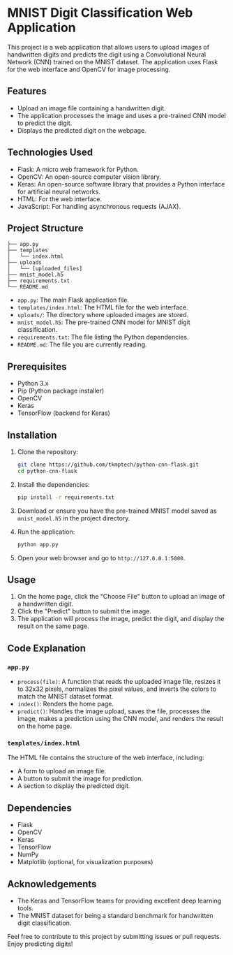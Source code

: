 # MNIST Digit Classification Web Application

This project is a web application that allows users to upload images of handwritten digits and predicts the digit using a Convolutional Neural Network (CNN) trained on the MNIST dataset. The application uses Flask for the web interface and OpenCV for image processing.

## Features

- Upload an image file containing a handwritten digit.
- The application processes the image and uses a pre-trained CNN model to predict the digit.
- Displays the predicted digit on the webpage.

## Technologies Used

- Flask: A micro web framework for Python.
- OpenCV: An open-source computer vision library.
- Keras: An open-source software library that provides a Python interface for artificial neural networks.
- HTML: For the web interface.
- JavaScript: For handling asynchronous requests (AJAX).

## Project Structure

```
├── app.py
├── templates
│   └── index.html
├── uploads
│   └── [uploaded_files]
├── mnist_model.h5
├── requirements.txt
└── README.md
```

- `app.py`: The main Flask application file.
- `templates/index.html`: The HTML file for the web interface.
- `uploads/`: The directory where uploaded images are stored.
- `mnist_model.h5`: The pre-trained CNN model for MNIST digit classification.
- `requirements.txt`: The file listing the Python dependencies.
- `README.md`: The file you are currently reading.

## Prerequisites

- Python 3.x
- Pip (Python package installer)
- OpenCV
- Keras
- TensorFlow (backend for Keras)

## Installation

1. Clone the repository:
   ```sh
   git clone https://github.com/tkmptech/python-cnn-flask.git
   cd python-cnn-flask
   ```

2. Install the dependencies:
   ```sh
   pip install -r requirements.txt
   ```

3. Download or ensure you have the pre-trained MNIST model saved as `mnist_model.h5` in the project directory.

4. Run the application:
   ```sh
   python app.py
   ```

5. Open your web browser and go to `http://127.0.0.1:5000`.

## Usage

1. On the home page, click the "Choose File" button to upload an image of a handwritten digit.
2. Click the "Predict" button to submit the image.
3. The application will process the image, predict the digit, and display the result on the same page.

## Code Explanation

### `app.py`

- `process(file)`: A function that reads the uploaded image file, resizes it to 32x32 pixels, normalizes the pixel values, and inverts the colors to match the MNIST dataset format.
- `index()`: Renders the home page.
- `predict()`: Handles the image upload, saves the file, processes the image, makes a prediction using the CNN model, and renders the result on the home page.

### `templates/index.html`

The HTML file contains the structure of the web interface, including:

- A form to upload an image file.
- A button to submit the image for prediction.
- A section to display the predicted digit.

## Dependencies

- Flask
- OpenCV
- Keras
- TensorFlow
- NumPy
- Matplotlib (optional, for visualization purposes)



## Acknowledgements

- The Keras and TensorFlow teams for providing excellent deep learning tools.
- The MNIST dataset for being a standard benchmark for handwritten digit classification.

Feel free to contribute to this project by submitting issues or pull requests. Enjoy predicting digits!